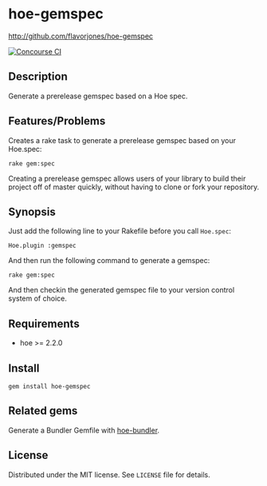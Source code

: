 # hoe-gemspec

http://github.com/flavorjones/hoe-gemspec

[![Concourse CI](https://ci.nokogiri.org/api/v1/teams/flavorjones/pipelines/hoe-gemspec/badge)](https://ci.nokogiri.org/teams/flavorjones/pipelines/hoe-gemspec)


## Description

Generate a prerelease gemspec based on a Hoe spec.


## Features/Problems

Creates a rake task to generate a prerelease gemspec based on your Hoe.spec:

    rake gem:spec

Creating a prerelease gemspec allows users of your library to build their project off of master quickly, without having to clone or fork your repository.


## Synopsis

Just add the following line to your Rakefile before you call `Hoe.spec`:

    Hoe.plugin :gemspec

And then run the following command to generate a gemspec:

    rake gem:spec

And then checkin the generated gemspec file to your version control system of choice.


## Requirements

* hoe >= 2.2.0


## Install

    gem install hoe-gemspec


## Related gems

Generate a Bundler Gemfile with [hoe-bundler](http://github.com/flavorjones/hoe-bundler).


## License

Distributed under the MIT license. See `LICENSE` file for details.
